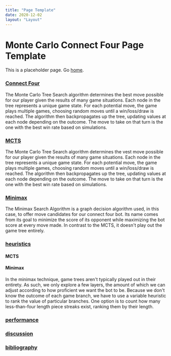 ```yaml
---
title: "Page Template"
date: 2020-12-02
layout: "Layout"
---
```


# Monte Carlo Connect Four Page Template

This is a placeholder page. Go [home](/).

### [Connect Four](connect-four/index.md)
 The Monte Carlo Tree Search algorithm determines the best move possible for our player given the results of many game situations. Each node in the tree represents a unique game state. For each potential move, the game plays multiple games, choosing random moves until a win/loss/draw is reached. The algorithm then backpropagates up the tree, updating values at each node depending on the outcome. The move to take on that turn is the one with the best win rate based on simulations.
### [MCTS](mcts/index.md)
The Monte Carlo Tree Search algorithm determines the vest move possible for our player given the results of many game situations. Each node in the tree represents a unique game state. For each potential move, the game plays multiple games, choosing random moves until a win/loss/draw is reached. The algorithm then backpropagates up the tree, updating values at each node depending on the outcome. The move to take on that turn is the one with the best win rate based on simulations.
### [Minimax](minimax/index.md)
The Minimax Search Algorithm is a graph decision algorithm used, in this case, to offer move candidates for our connect four bot. Its name comes from its goal to minimize the score of its opponent while maximizing the bot score at every move made. In contrast to the MCTS, it doesn't play out the game tree entirely. 
### [heuristics](heuristics/index.md)
#### MCTS
#### Minimax
In the minimax technique, game trees aren't typically played out in their entirety. As such, we only explore a few layers, the amount of which we can adjust according to how proficient we want the bot to be. Because we don't know the outcome of each game branch, we have to use a variable heuristic to rank the value of particular branches. One option is to count how many less-than-four length piece streaks exist, ranking them by their length.
### [performance](performance/index.md)
### [discussion](discussion/index.md)
### [bibliography](bibliography/index.md)

